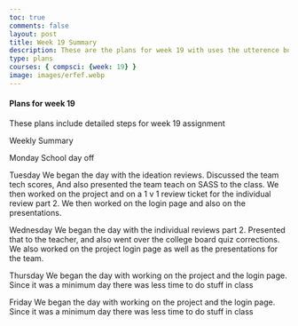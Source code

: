 ```yaml
---
toc: true
comments: false
layout: post
title: Week 19 Summary
description: These are the plans for week 19 with uses the utterence bot
type: plans
courses: { compsci: {week: 19} }
image: images/erfef.webp
---
```



#### Plans for week 19
These plans include detailed steps for week 19 assignment

Weekly Summary

Monday
School day off

Tuesday
We began the day with the ideation reviews. Discussed the team tech scores, And also presented the team teach on SASS to the class. We then worked on the project and on a 1 v 1 review ticket for the individual review part 2. We then worked on the login page and also on the presentations.

Wednesday
We began the day with the individual reviews part 2. Presented that to the teacher, and also went over the college board quiz corrections. We also worked on the project login page as well as the presentations for the team.

Thursday
We began the day with working on the project and the login page. Since it was a minimum day there was less time to do stuff in class

Friday
We began the day with working on the project and the login page. Since it was a minimum day there was less time to do stuff in class


